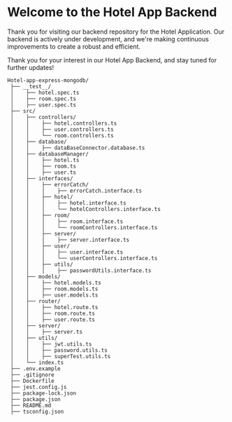 # Welcome to the Hotel App Backend

Thank you for visiting our backend repository for the Hotel Application. Our backend is actively under development, and we're making continuous improvements to create a robust and efficient.

Thank you for your interest in our Hotel App Backend, and stay tuned for further updates!

```
Hotel-app-express-mongodb/
 ├── __test__/
 │    ├── hotel.spec.ts
 │    ├── room.spec.ts
 │    ├── user.spec.ts
 ├── src/
 │    ├── controllers/
 │    │    ├── hotel.controllers.ts
 │    │    ├── user.controllers.ts
 │    │    └── room.controllers.ts
 │    ├── database/
 │    │    ├── dataBaseConnector.database.ts
 │    ├── databaseManager/
 │    │    ├── hotel.ts
 │    │    ├── room.ts
 │    │    ├── user.ts
 │    ├── interfaces/
 │    │    ├── errorCatch/
 │    │    │    ├── errorCatch.interface.ts
 │    │    ├── hotel/
 │    │    │    ├── hotel.interface.ts
 │    │    │    └── hotelControllers.interface.ts
 │    │    ├── room/
 │    │    │    ├── room.interface.ts
 │    │    │    └── roomControllers.interface.ts
 │    │    ├── server/
 │    │    │    ├── server.interface.ts
 │    │    ├── user/
 │    │    │    ├── user.interface.ts
 │    │    │    └── userControllers.interface.ts
 │    │    ├── utils/
 │    │    │    ├── passwordUtils.interface.ts
 │    ├── models/
 │    │    ├── hotel.models.ts
 │    │    ├── room.models.ts
 │    │    ├── user.models.ts
 │    ├── router/
 │    │    ├── hotel.route.ts
 │    │    ├── room.route.ts
 │    │    ├── user.route.ts
 │    ├── server/
 │    │    ├── server.ts
 │    ├── utils/
 │    │    ├── jwt.utils.ts
 │    │    ├── password.utils.ts
 │    │    ├── superTest.utils.ts
 │    └── index.ts
 ├── .env.example
 ├── .gitignore
 ├── Dockerfile
 ├── jest.config.js
 ├── package-lock.json
 ├── package.json
 ├── README.md
 ├── tsconfig.json
